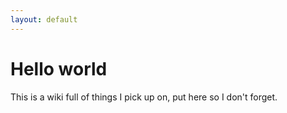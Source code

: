 ```yaml
---
layout: default
---
```


# Hello world

This is a wiki full of things I pick up on, put here so I don't forget.
